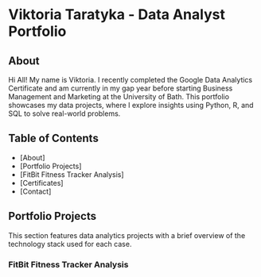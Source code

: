 # Viktoria Taratyka - Data Analyst Portfolio
## About
Hi All! My name is Viktoria. I recently completed the Google Data Analytics Certificate and am currently in my gap year before starting Business Management and Marketing at the University of Bath. This portfolio showcases my data projects, where I explore insights using Python, R, and SQL to solve real-world problems. 

## Table of Contents
- [About]
- [Portfolio Projects]
- [FitBit Fitness Tracker Analysis]
- [Certificates]
- [Contact]

## Portfolio Projects
This section features data analytics projects with a brief overview of the technology stack used for each case.

### FitBit Fitness Tracker Analysis
